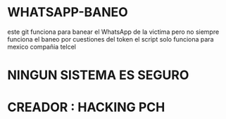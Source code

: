 # WHATSAPP-BANEO
este git funciona para banear el WhatsApp de la victima
pero no siempre funciona el baneo por cuestiones del token
el script solo funciona para mexico compañia telcel
# NINGUN SISTEMA ES SEGURO
# CREADOR : HACKING PCH
